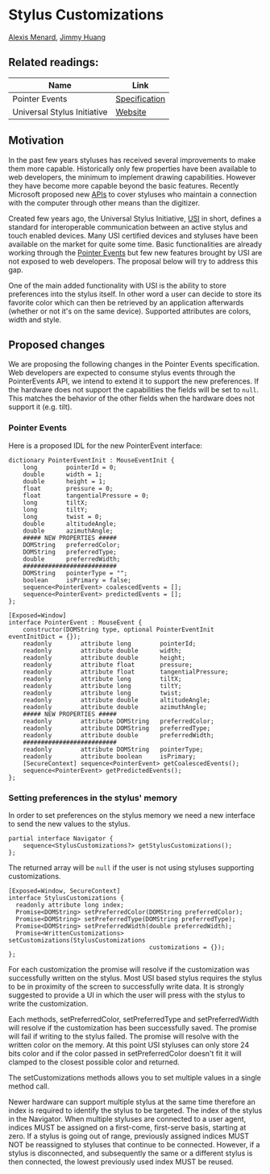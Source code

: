 # Stylus Customizations

[Alexis Menard](https://github.com/darktears),
[Jimmy Huang](https://github.com/jimmy-huang)

## Related readings:
| Name | Link |
|------|------|
| Pointer Events | [Specification](https://w3c.github.io/pointerevents/) |
| Universal Stylus Initiative | [Website](https://universalstylus.org/)


## Motivation
In the past few years styluses has received several improvements to make them more capable. Historically only few properties have been available to web developers, the minimum to implement drawing capabilities. However they have become more capable beyond the basic features. Recently Microsoft proposed new [APIs](https://github.com/MicrosoftEdge/MSEdgeExplainers/blob/main/PenEvents/dev-design.md) to cover styluses who maintain a connection with the computer through other means than the digitizer.

Created few years ago, the Universal Stylus Initiative, [USI](https://universalstylus.org/) in short, defines a standard for interoperable communication between an active stylus and touch enabled devices. Many USI certified devices and styluses have been available on the market for quite some time. Basic functionalities are already working through the [Pointer Events](https://w3c.github.io/pointerevents/) but few new features brought by USI are not exposed to web developers. The proposal below will try to address this gap.

One of the main added functionality with USI is the ability to store preferences into the stylus itself. In other word a user can decide to store its favorite color which can then be retrieved by an application afterwards (whether or not it's on the same device). Supported attributes are colors, width and style.

## Proposed changes

We are proposing the following changes in the Pointer Events specification. Web developers are expected to consume stylus events through the PointerEvents API, we intend to extend it to support the new preferences. If the hardware does not support the capabilities the fields will be set to ```null```. This matches the behavior of the other fields when the hardware does not support it (e.g. tilt).


### Pointer Events
Here is a proposed IDL for the new PointerEvent interface:

```
dictionary PointerEventInit : MouseEventInit {
    long        pointerId = 0;
    double      width = 1;
    double      height = 1;
    float       pressure = 0;
    float       tangentialPressure = 0;
    long        tiltX;
    long        tiltY;
    long        twist = 0;
    double      altitudeAngle;
    double      azimuthAngle;
    ##### NEW PROPERTIES #####
    DOMString   preferredColor;
    DOMString   preferredType;
    double      preferredWidth;
    ##########################
    DOMString   pointerType = "";
    boolean     isPrimary = false;
    sequence<PointerEvent> coalescedEvents = [];
    sequence<PointerEvent> predictedEvents = [];
};

[Exposed=Window]
interface PointerEvent : MouseEvent {
    constructor(DOMString type, optional PointerEventInit eventInitDict = {});
    readonly        attribute long        pointerId;
    readonly        attribute double      width;
    readonly        attribute double      height;
    readonly        attribute float       pressure;
    readonly        attribute float       tangentialPressure;
    readonly        attribute long        tiltX;
    readonly        attribute long        tiltY;
    readonly        attribute long        twist;
    readonly        attribute double      altitudeAngle;
    readonly        attribute double      azimuthAngle;
    ##### NEW PROPERTIES #####
    readonly        attribute DOMString   preferredColor;
    readonly        attribute DOMString   preferredType;
    readonly        attribute double      preferredWidth;
    ##########################
    readonly        attribute DOMString   pointerType;
    readonly        attribute boolean     isPrimary;
    [SecureContext] sequence<PointerEvent> getCoalescedEvents();
    sequence<PointerEvent> getPredictedEvents();
};
```

### Setting preferences in the stylus' memory

In order to set preferences on the stylus memory we need a new interface to send the new values to the stylus.

```
partial interface Navigator {
    sequence<StylusCustomizations?> getStylusCustomizations();
};
```

The returned array will be ```null``` if the user is not using styluses supporting customizations.

```
[Exposed=Window, SecureContext]
interface StylusCustomizations {
  readonly attribute long index;
  Promise<DOMString> setPreferredColor(DOMString preferredColor);
  Promise<DOMString> setPreferredType(DOMString preferredType);
  Promise<DOMString> setPreferredWidth(double preferredWidth);
  Promise<WrittenCustomizations> setCustomizations(StylusCustomizations
                                       customizations = {});
};
```

For each customization the promise will resolve if the customization was successfully written on the stylus. Most USI based stylus requires the stylus to be in proximity of the screen to successfully write data. It is strongly suggested to provide a UI in which the user will press with the stylus to write the customization.

Each methods, setPreferredColor, setPreferredType and setPreferredWidth will resolve if the customization has been successfully saved. The promise will fail if writing to the stylus failed. The promise will resolve with the written color on the memory. At this point USI styluses can only store 24 bits color and if the color passed in setPreferredColor doesn't fit it will clamped to the closest possible color and returned.

The setCustomizations methods allows you to set multiple values in a single method call.

Newer hardware can support multiple stylus at the same time therefore an index is required to identify the stylus to be targeted. The index of the stylus in the Navigator. When multiple styluses are connected to a user agent, indices MUST be assigned on a first-come, first-serve basis, starting at zero. If a stylus is going out of range, previously assigned indices MUST NOT be reassigned to styluses that continue to be connected. However, if a stylus is disconnected, and subsequently the same or a different stylus is then connected, the lowest previously used index MUST be reused.

